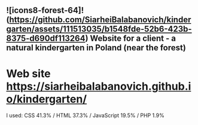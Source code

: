 ## ![icons8-forest-64]!(https://github.com/SiarheiBalabanovich/kindergarten/assets/111513035/b1548fde-52b6-423b-8375-d690df113264) Website for a client - a natural kindergarten in Poland (near the forest) 
# Web site  https://siarheibalabanovich.github.io/kindergarten/
I used:  CSS 41.3%  /  HTML 37.3%  /  JavaScript 19.5%  /  PHP 1.9%
